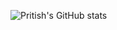 ![Pritish's GitHub stats](https://github-readme-stats.vercel.app/api?username=pritish384&bg_color=DEG,COLOR1,COLOR2,COLOR3...COLOR10)
